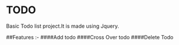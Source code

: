 # TODO
Basic Todo list project.It is made using Jquery.

##Features :-
####Add todo
####Cross Over todo
####Delete Todo
